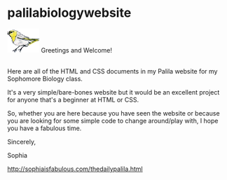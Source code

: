# palilabiologywebsite

<img src="palila.gif">
Greetings and Welcome!

<br>Here are all of the HTML and CSS documents in my Palila website for my Sophomore Biology class.

It's a very simple/bare-bones website but it would be an excellent project for anyone that's a beginner at HTML or CSS.

So, whether you are here because you have seen the website or because you are looking for some simple code to change around/play with, I hope you have a fabulous time.

Sincerely,

Sophia

http://sophiaisfabulous.com/thedailypalila.html</br>
